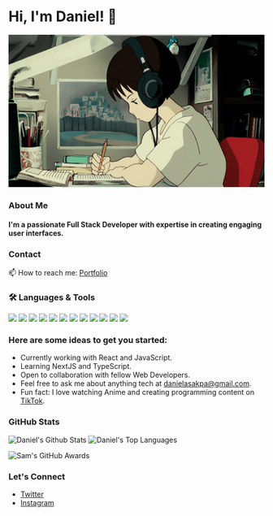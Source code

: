 # Hi, I'm Daniel! 👋

<!--  ![Daniel Asakap](https://github.com/danielasakpa/danielasakpa/blob/main/coding.gif) -->
<!--  ![Profile View](https://api.visitorbadge.io/api/visitors?path=danielasakpa&label=Visitors&countColor=%2314b8a6) -->


<p align="center">
  <img src="https://github.com/danielasakpa/danielasakpa/blob/main/coding.gif" alt="Alt Text" height="300px">
</p>


### About Me
#### I'm a passionate Full Stack Developer with expertise in creating engaging user interfaces.

### Contact
📫 How to reach me: [Portfolio](https://daniel-asakpa-portfolio.netlify.app/)

### :hammer_and_wrench:  Languages & Tools
<div float="left">
 <img src="https://img.shields.io/badge/HTML5-E34F26?style=for-the-badge&logo=html5&logoColor=white" width="100">
 <img src="https://img.shields.io/badge/CSS3-1572B6?style=for-the-badge&logo=css3&logoColor=white" width="100">
 <img src="https://img.shields.io/badge/JavaScript-323330?style=for-the-badge&logo=javascript&logoColor=F7DF1E" width="100" display="inline">
 <img src="https://img.shields.io/badge/Bootstrap-563D7C?style=for-the-badge&logo=bootstrap&logoColor=white" width="100" display="inline">
 <img src="https://img.shields.io/badge/Node.js-339933?style=for-the-badge&logo=nodedotjs&logoColor=white" width="100" display="inline">
 <img src="https://img.shields.io/badge/Express.js-404D59?style=for-the-badge" width="100" display="inline">
 <img src="https://img.shields.io/badge/MongoDB-4EA94B?style=for-the-badge&logo=mongodb&logoColor=white" width="100" display="inline">
 <img src="https://img.shields.io/badge/React-20232A?style=for-the-badge&logo=react&logoColor=61DAFB" width="100" display="inline">
 <img src="https://img.shields.io/badge/Redux-593D88?style=for-the-badge&logo=redux&logoColor=white" width="100" display="inline">
 <img src="https://img.shields.io/badge/tailwindcss-%2338B2AC.svg?style=for-the-badge&logo=tailwind-css&logoColor=white" width="100" display="inline">
 <img src="https://img.shields.io/badge/Material--UI-0081CB?style=for-the-badge&logo=material-ui&logoColor=white" width="100" display="inline">
 <img src="https://img.shields.io/badge/GIT-E44C30?style=for-the-badge&logo=git&logoColor=white" width="100" >
</div>



### Here are some ideas to get you started:
- Currently working with React and JavaScript.
- Learning NextJS and TypeScript.
- Open to collaboration with fellow Web Developers.
- Feel free to ask me about anything tech at [danielasakpa@gmail.com](mailto:danielasakpa@gmail.com).
- Fun fact: I love watching Anime and creating programming content on [TikTok](https://www.tiktok.com/@?_t=8jR4aSHP4oH&_r=1).

### GitHub Stats
<p float="left">
<picture>
<source 
  srcset="https://github-readme-stats.vercel.app/api?username=danielasakpa&show_icons=true&count_private=true&title_color=14b8a6&icon_color=14b8a6&theme=dark&bg_color=00000000&hide_border=true&card_width=410"
  media="(prefers-color-scheme: dark)"
/>
<source
  srcset="https://github-readme-stats.vercel.app/api?username=danielasakpa&show_icons=true&count_private=true&title_color=14b8a6&icon_color=14b8a6&theme=light&bg_color=00000000&hide_border=true&card_width=410"
  media="(prefers-color-scheme: light), (prefers-color-scheme: no-preference)"
/>
<img alt="Daniel's Github Stats" style="vertical-align: top;"/>
</picture>
<picture>
<source 
  srcset="https://github-readme-stats.vercel.app/api/top-langs/?username=danielasakpa&theme=dark&bg_color=00000000&title_color=14b8a6&hide_border=true&layout=compact&langs_count=8&hide=cmake"
  media="(prefers-color-scheme: dark)"
/>
<source
  srcset="https://github-readme-stats.vercel.app/api/top-langs/?username=danielasakpa&theme=light&bg_color=00000000&title_color=14b8a6&hide_border=true&layout=compact&langs_count=8&hide=cmake"
  media="(prefers-color-scheme: light), (prefers-color-scheme: no-preference)"
/>
<img alt="Daniel's Top Languages" style="vertical-align: top;"/>
</picture>
</p>

 <picture>
<source 
  srcset="https://github-profile-trophy.vercel.app/?username=danielasakpa&theme=onestar&no-frame=true&no-bg=true&rank=-C,-B"
  media="(prefers-color-scheme: dark)"
/>
<source
  srcset="https://github-profile-trophy.vercel.app/?username=danielasakpa&theme=flat&no-frame=true&no-bg=true&rank=-C,-B"
  media="(prefers-color-scheme: light), (prefers-color-scheme: no-preference)"
/>
<img alt="Sam's GitHub Awards" style="vertical-align: top;"/>
</picture> 

<!-- <p><img align="center" src="https://github-readme-streak-stats.herokuapp.com/?user=danielasakpa&theme=dark" alt="ivanwritescode" /></p> -->

### Let's Connect
- [Twitter](https://twitter.com/daniel_asakpa)
- [Instagram](https://www.instagram.com/oba.code/?hl=en)
